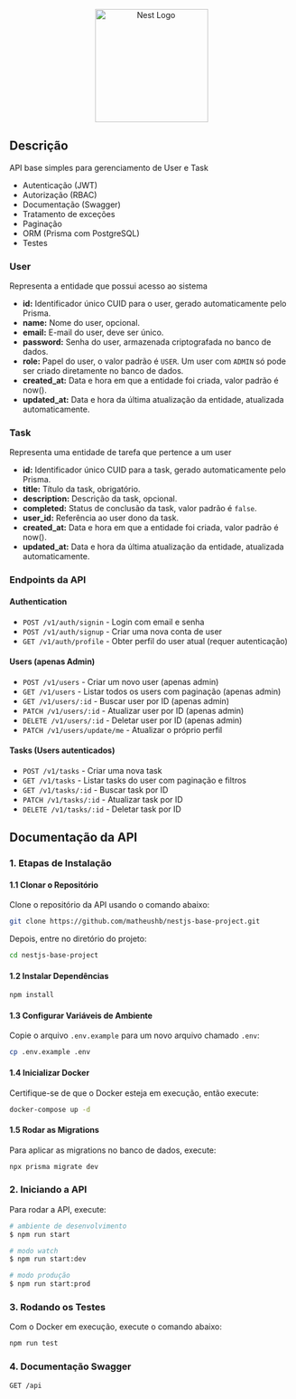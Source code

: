 <p align="center">
  <a href="http://nestjs.com/" target="blank"><img src="https://nestjs.com/img/logo-small.svg" width="200" alt="Nest Logo" /></a>
</p>

[circleci-image]: https://img.shields.io/circleci/build/github/nestjs/nest/master?token=abc123def456
[circleci-url]: https://circleci.com/gh/nestjs/nest

## Descrição

API base simples para gerenciamento de User e Task

- Autenticação (JWT)
- Autorização (RBAC)
- Documentação (Swagger)
- Tratamento de exceções
- Paginação
- ORM (Prisma com PostgreSQL)
- Testes

### User

Representa a entidade que possui acesso ao sistema

- **id:** Identificador único CUID para o user, gerado automaticamente pelo Prisma.
- **name:** Nome do user, opcional.
- **email:** E-mail do user, deve ser único.
- **password:** Senha do user, armazenada criptografada no banco de dados.
- **role:** Papel do user, o valor padrão é `USER`. Um user com `ADMIN` só pode ser criado diretamente no banco de dados.
- **created_at:** Data e hora em que a entidade foi criada, valor padrão é now().
- **updated_at:** Data e hora da última atualização da entidade, atualizada automaticamente.

### Task

Representa uma entidade de tarefa que pertence a um user

- **id:** Identificador único CUID para a task, gerado automaticamente pelo Prisma.
- **title:** Título da task, obrigatório.
- **description:** Descrição da task, opcional.
- **completed:** Status de conclusão da task, valor padrão é `false`.
- **user_id:** Referência ao user dono da task.
- **created_at:** Data e hora em que a entidade foi criada, valor padrão é now().
- **updated_at:** Data e hora da última atualização da entidade, atualizada automaticamente.

### Endpoints da API

#### Authentication

- `POST /v1/auth/signin` - Login com email e senha
- `POST /v1/auth/signup` - Criar uma nova conta de user
- `GET /v1/auth/profile` - Obter perfil do user atual (requer autenticação)

#### Users (apenas Admin)

- `POST /v1/users` - Criar um novo user (apenas admin)
- `GET /v1/users` - Listar todos os users com paginação (apenas admin)
- `GET /v1/users/:id` - Buscar user por ID (apenas admin)
- `PATCH /v1/users/:id` - Atualizar user por ID (apenas admin)
- `DELETE /v1/users/:id` - Deletar user por ID (apenas admin)
- `PATCH /v1/users/update/me` - Atualizar o próprio perfil

#### Tasks (Users autenticados)

- `POST /v1/tasks` - Criar uma nova task
- `GET /v1/tasks` - Listar tasks do user com paginação e filtros
- `GET /v1/tasks/:id` - Buscar task por ID
- `PATCH /v1/tasks/:id` - Atualizar task por ID
- `DELETE /v1/tasks/:id` - Deletar task por ID

## Documentação da API

### 1. Etapas de Instalação

#### 1.1 Clonar o Repositório

Clone o repositório da API usando o comando abaixo:

```bash
git clone https://github.com/matheushb/nestjs-base-project.git
```

Depois, entre no diretório do projeto:

```bash
cd nestjs-base-project
```

#### 1.2 Instalar Dependências

```bash
npm install
```

#### 1.3 Configurar Variáveis de Ambiente

Copie o arquivo `.env.example` para um novo arquivo chamado `.env`:

```bash
cp .env.example .env
```

#### 1.4 Inicializar Docker

Certifique-se de que o Docker esteja em execução, então execute:

```bash
docker-compose up -d
```

#### 1.5 Rodar as Migrations

Para aplicar as migrations no banco de dados, execute:

```bash
npx prisma migrate dev
```

### 2. Iniciando a API

Para rodar a API, execute:

```bash
# ambiente de desenvolvimento
$ npm run start

# modo watch
$ npm run start:dev

# modo produção
$ npm run start:prod
```

### 3. Rodando os Testes

Com o Docker em execução, execute o comando abaixo:

```bash
npm run test
```

### 4. Documentação Swagger

```bash
GET /api
```